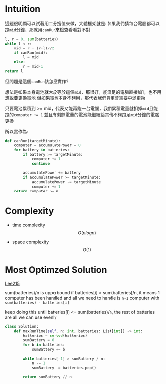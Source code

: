 # Intuition

這題很明顯可以試著用二分搜值來做，大體框架就是:
如果我們猜每台電腦都可以跑`mid`分鐘，那就用`canRun`來檢查看看對不對
```py
l, r = 0, sum(batteries)
while l < r:
    mid = r - (r-l)//2
    if canRun(mid):
        l = mid
    else:
        r = mid-1
return l
```

但問題是這個`canRun`該怎麼實作?

想法是如果本身電池就大於等於這個`mid`，那很好，能滿足的電腦直接加1，也不用想說要更換電池
但如果電池本身不夠用，那代表我們肯定會需要中途更換

只要電池累積到 >= mid，代表又能再跑一台電腦，我們累積電量就扣掉`mid`且能跑的`computer += 1`
並且有剩餘電量的電池能繼續給其他不夠跑足`mid`分鐘的電腦更換

所以實作為:

```py
def canRun(targetMinute):
    computer = accumulatePower = 0
    for battery in batteries:
        if battery >= targetMinute:
            computer += 1
            continue

        accumulatePower += battery
        if accumulatePower >= targetMinute:
            accumulatePower -= targetMinute
            computer += 1
    return computer >= n
```

# Complexity

- time complexity
$$O(nlogn)$$

- space complexity
$$O(1)$$

# Most Optimzed Solution

[Lee215](https://leetcode.com/problems/maximum-running-time-of-n-computers/solutions/1692939/java-c-python-sort-solution-with-explanation-o-mlogm/?orderBy=most_votes)

sum(batteries)/n is upperbound
if batteries[i] > sum(batteries)/n, it means 1 computer has been handled
and all we need to handle is `n-1` computer with `sum(batteries) - batteries[i]`

keep doing this until batteries[i] <= sum(batteries)/n, the rest of batteries are all we can use evenly

```py
class Solution:
    def maxRunTime(self, n: int, batteries: List[int]) -> int:
        batteries = sorted(batteries)
        sumBattery = 0 
        for b in batteries:
            sumBattery += b 
        
        while batteries[-1] > sumBattery / n:
            n -= 1 
            sumBattery -= batteries.pop()

        return sumBattery // n
```